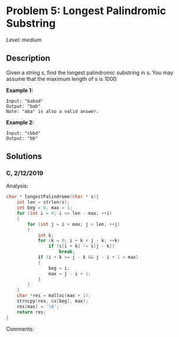 # Problem 5: Longest Palindromic Substring
*Level: medium*
## Description
Given a string s, find the longest palindromic substring in s. You may assume that the maximum length of s is 1000.

**Example 1:**
```
Input: "babad"
Output: "bab"
Note: "aba" is also a valid answer.
```
**Example 2:**
```
Input: "cbbd"
Output: "bb"
```
## Solutions
### C, 2/12/2019
Analysis:
```c
char * longestPalindrome(char * s){
    int len = strlen(s);
    int beg = 0, max = 1;
    for (int i = 0; i <= len - max; ++i)
    {
        for (int j = i + max; j < len; ++j)
        {
            int k;
            for (k = 0; i + k < j - k; ++k)
                if (s[i + k] != s[j - k])
                    break;
            if (i + k >= j - k && j - i + 1 > max)
            {
                beg = i;
                max = j - i + 1;
            }
        }
    }
    char *res = malloc(max + 1);
    strncpy(res, &s[beg], max);
    res[max] = '\0';
    return res;
}
```
Comments: